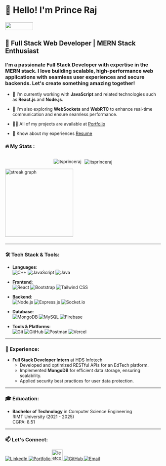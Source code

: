 

# 👋 Hello! I'm **Prince Raj**  
###

<div align="left" >
  <img src="https://visitor-badge.laobi.icu/badge?page_id=itsprinceraj.itsprinceraj&" width="90" height="25" />
</div>

## 🚀 Full Stack Web Developer | MERN Stack Enthusiast

### I'm a passionate **Full Stack Developer** with expertise in the **MERN** stack. I love building scalable, high-performance web applications with seamless user experiences and secure backends. Let's create something amazing together!

- 🌱 I’m currently working with **JavaScript** and related technologies such as **React.js** and **Node.js**.
  
- 🚀 I'm also exploring **WebSockets** and **WebRTC** to enhance real-time communication and ensure seamless performance.

- 👨‍💻 All of my projects are available at [Portfolio](https://portfolio-three-lovat-41.vercel.app/)

- 📄 Know about my experiences [Resume](https://drive.google.com/file/d/1MjwhIZ9vTlyA0BdkYBKQAQ5ygF_D1WKZ/view?usp=sharing)


  ###
<h3 align="left">🔥   My Stats :</h3>

<div  style="display:flex; align-items: center; justify-content:center;">
  <p>
  <img align="left" src="https://github-readme-stats.vercel.app/api/top-langs?username=itsprinceraj&show_icons=true&locale=en&layout=compact&theme=dark" alt="itsprinceraj" />
</p>

<p >&nbsp;
  <img align="center" src="https://github-readme-stats.vercel.app/api?username=itsprinceraj&show_icons=true&locale=en&theme=dark" alt="itsprinceraj" />
</p>
</div>

</div>
<div >
  <img src="https://streak-stats.demolab.com?user=itsprinceraj&locale=en&mode=daily&theme=dark&hide_border=false&border_radius=5&order=3" height="220" alt="streak graph"  />
</div>

###

---

### 🛠️ **Tech Stack & Tools:**

- **Languages**:  
  ![C++](https://img.shields.io/badge/C++-00599C?style=for-the-badge&logo=cplusplus&logoColor=white) 
  ![JavaScript](https://img.shields.io/badge/JavaScript-F7DF1E?style=for-the-badge&logo=javascript&logoColor=black)
  ![Java](https://img.shields.io/badge/Java-007396?style=for-the-badge&logo=java&logoColor=white)  

- **Frontend**:  
  ![React](https://img.shields.io/badge/React-20232A?style=for-the-badge&logo=react&logoColor=61DAFB) 
  ![Bootstrap](https://img.shields.io/badge/Bootstrap-563D7C?style=for-the-badge&logo=bootstrap&logoColor=white)
  ![Tailwind CSS](https://img.shields.io/badge/Tailwind_CSS-38B2AC?style=for-the-badge&logo=tailwind-css&logoColor=white)

- **Backend**:  
  ![Node.js](https://img.shields.io/badge/Node.js-43853D?style=for-the-badge&logo=node.js&logoColor=white) 
  ![Express.js](https://img.shields.io/badge/Express.js-000000?style=for-the-badge&logo=express&logoColor=white)
  ![Socket.io](https://img.shields.io/badge/Socket.io-010101?style=for-the-badge&logo=socket.io&logoColor=white)

- **Database**:  
  ![MongoDB](https://img.shields.io/badge/MongoDB-47A248?style=for-the-badge&logo=mongodb&logoColor=white)
  ![MySQL](https://img.shields.io/badge/MySQL-4479A1?style=for-the-badge&logo=mysql&logoColor=white)
  ![Firebase](https://img.shields.io/badge/Firebase-FFCA28?style=for-the-badge&logo=firebase&logoColor=white)

- **Tools & Platforms**:  
  ![Git](https://img.shields.io/badge/Git-F05032?style=for-the-badge&logo=git&logoColor=white)
  ![GitHub](https://img.shields.io/badge/GitHub-181717?style=for-the-badge&logo=github&logoColor=white)
  ![Postman](https://img.shields.io/badge/Postman-FF6C37?style=for-the-badge&logo=postman&logoColor=white)
  ![Vercel](https://img.shields.io/badge/Vercel-000000?style=for-the-badge&logo=vercel&logoColor=white)

---

### 💼 **Experience**:

- **Full Stack Developer Intern** at HDS Infotech  
  - Developed and optimized RESTful APIs for an EdTech platform.
  - Implemented **MongoDB** for efficient data storage, ensuring scalability.
  - Applied security best practices for user data protection.

---

### 🎓 **Education**:

- **Bachelor of Technology** in Computer Science Engineering  
  RIMT University (2021 - 2025)  
  CGPA: 8.51

---

### 📫 **Let's Connect:**

<p align="left">
  <a href="https://www.linkedin.com/in/iam-princeraj" target="_blank" rel="noopener noreferrer">
    <img src="https://img.shields.io/badge/LinkedIn-0077B5?style=for-the-badge&logo=linkedin&logoColor=white" alt="LinkedIn">
  </a>
  <a href="https://portfolio-three-lovat-41.vercel.app/" target="_blank" rel="noopener noreferrer">
    <img src="https://img.shields.io/badge/Portfolio-000000?style=for-the-badge&logo=vercel&logoColor=white" alt="Portfolio">
  </a>
  <a href="https://leetcode.com/iam-princeraj/" target="_blank" rel="noopener noreferrer">
    <img src="https://img.shields.io/static/v1?message=LeetCode&logo=leetcode&label=&color=FFA116&logoColor=white&labelColor=&style=for-the-badge" height="35" alt="leetcode logo" />
  </a>
  <a href="https://github.com/itsprinceraj" target="_blank" rel="noopener noreferrer">
    <img src="https://img.shields.io/badge/GitHub-181717?style=for-the-badge&logo=github&logoColor=white" alt="GitHub">
  </a>
  <a href="mailto:dev.prince116@gmail.com" target="_blank" rel="noopener noreferrer">
    <img src="https://img.shields.io/badge/Email-EA4335?style=for-the-badge&logo=gmail&logoColor=white" alt="Email">
  </a>
</p>

###
